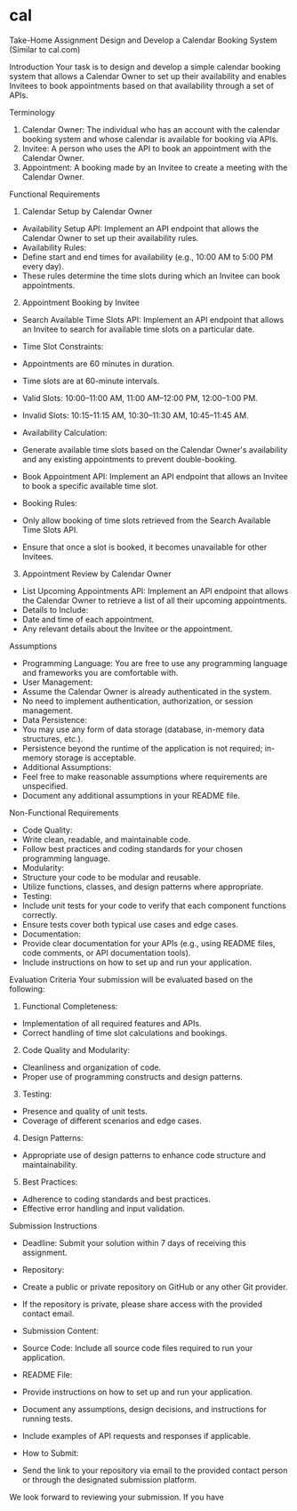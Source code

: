 # cal
Take-Home Assignment
Design and Develop a Calendar Booking System (Similar to cal.com)

Introduction
Your task is to design and develop a simple calendar booking system that allows a Calendar
Owner to set up their availability and enables Invitees to book appointments based on that
availability through a set of APIs.

Terminology
1. Calendar Owner: The individual who has an account with the calendar booking system
and whose calendar is available for booking via APIs.
2. Invitee: A person who uses the API to book an appointment with the Calendar Owner.
3. Appointment: A booking made by an Invitee to create a meeting with the Calendar
Owner.

Functional Requirements
1. Calendar Setup by Calendar Owner
- Availability Setup API: Implement an API endpoint that allows the Calendar Owner to
set up their availability rules.
- Availability Rules:
- Define start and end times for availability (e.g., 10:00 AM to 5:00 PM
every day).
- These rules determine the time slots during which an Invitee can book
appointments.
2. Appointment Booking by Invitee
- Search Available Time Slots API: Implement an API endpoint that allows an Invitee to
search for available time slots on a particular date.
- Time Slot Constraints:

- Appointments are 60 minutes in duration.
- Time slots are at 60-minute intervals.
- Valid Slots: 10:00–11:00 AM, 11:00 AM–12:00 PM, 12:00–1:00
PM.
- Invalid Slots: 10:15–11:15 AM, 10:30–11:30 AM, 10:45–11:45
AM.
- Availability Calculation:
- Generate available time slots based on the Calendar Owner's availability
and any existing appointments to prevent double-booking.

- Book Appointment API: Implement an API endpoint that allows an Invitee to book a
specific available time slot.
- Booking Rules:
- Only allow booking of time slots retrieved from the Search Available
Time Slots API.
- Ensure that once a slot is booked, it becomes unavailable for other
Invitees.

3. Appointment Review by Calendar Owner
- List Upcoming Appointments API: Implement an API endpoint that allows the
Calendar Owner to retrieve a list of all their upcoming appointments.
- Details to Include:
- Date and time of each appointment.
- Any relevant details about the Invitee or the appointment.

Assumptions
- Programming Language: You are free to use any programming language and
frameworks you are comfortable with.
- User Management:
- Assume the Calendar Owner is already authenticated in the system.
- No need to implement authentication, authorization, or session management.
- Data Persistence:
- You may use any form of data storage (database, in-memory data structures,
etc.).
- Persistence beyond the runtime of the application is not required; in-memory
storage is acceptable.
- Additional Assumptions:
- Feel free to make reasonable assumptions where requirements are unspecified.
- Document any additional assumptions in your README file.

Non-Functional Requirements
- Code Quality:
- Write clean, readable, and maintainable code.
- Follow best practices and coding standards for your chosen programming
language.
- Modularity:
- Structure your code to be modular and reusable.
- Utilize functions, classes, and design patterns where appropriate.
- Testing:
- Include unit tests for your code to verify that each component functions correctly.
- Ensure tests cover both typical use cases and edge cases.
- Documentation:
- Provide clear documentation for your APIs (e.g., using README files, code
comments, or API documentation tools).
- Include instructions on how to set up and run your application.

Evaluation Criteria
Your submission will be evaluated based on the following:
1. Functional Completeness:
- Implementation of all required features and APIs.
- Correct handling of time slot calculations and bookings.
2. Code Quality and Modularity:
- Cleanliness and organization of code.
- Proper use of programming constructs and design patterns.
3. Testing:
- Presence and quality of unit tests.
- Coverage of different scenarios and edge cases.
4. Design Patterns:
- Appropriate use of design patterns to enhance code structure and maintainability.

5. Best Practices:
- Adherence to coding standards and best practices.
- Effective error handling and input validation.

Submission Instructions
- Deadline: Submit your solution within 7 days of receiving this assignment.
- Repository:
- Create a public or private repository on GitHub or any other Git provider.
- If the repository is private, please share access with the provided contact email.
- Submission Content:
- Source Code: Include all source code files required to run your application.
- README File:
- Provide instructions on how to set up and run your application.
- Document any assumptions, design decisions, and instructions for
running tests.
- Include examples of API requests and responses if applicable.

- How to Submit:
- Send the link to your repository via email to the provided contact person or
through the designated submission platform.

We look forward to reviewing your submission. If you have